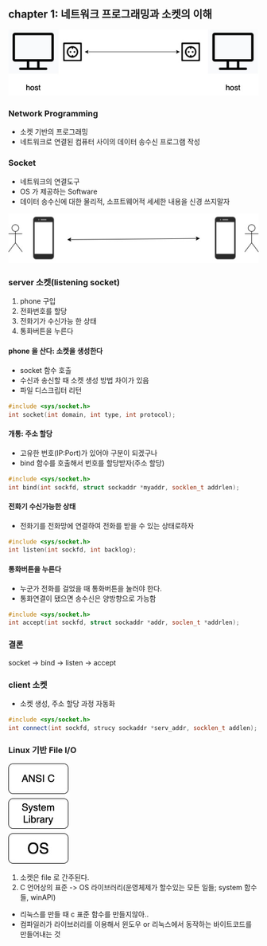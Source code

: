 ## chapter 1: 네트워크 프로그래밍과 소켓의 이해

![network programming](/assets/network_programming.jpg)

### Network Programming
- 소켓 기반의 프로그래밍
- 네트워크로 연결된 컴퓨터 사이의 데이터 송수신 프로그램 작성


### Socket
- 네트워크의 연결도구
- OS 가 제공하는 Software
- 데이터 송수신에 대한 물리적, 소프트웨어적 세세한 내용을 신경 쓰지말자


![network programming](/assets/network_programming2.jpg)

### server 소켓(listening socket)
1. phone 구입
2. 전화번호를 할당
3. 전화기가 수신가능 한 상태
4. 통화버튼을 누른다


#### phone 을 산다: 소켓을 생성한다 
- socket 함수 호출
- 수신과 송신할 때 소켓 생성 방법 차이가 있음
- 파일 디스크립터 리턴

```cpp
#include <sys/socket.h>
int socket(int domain, int type, int protocol);
```

#### 개통: 주소 할당
- 고유한 번호(IP:Port)가 있어야 구분이 되겠구나
- bind 함수를 호출해서 번호를 할당받자(주소 할당)

```cpp
#include <sys/socket.h>
int bind(int sockfd, struct sockaddr *myaddr, socklen_t addrlen);
```

#### 전화기 수신가능한 상태
- 전화기를 전화망에 연결하여 전화를 받을 수 있는 상태로하자

```cpp
#include <sys/socket.h>
int listen(int sockfd, int backlog);
```

#### 통화버튼을 누른다
- 누군가 전화를 걸었을 때 통화버튼을 눌러야 한다.
- 통화연결이 됐으면 송수신은 양방향으로 가능함

```cpp
#include <sys/socket.h>
int accept(int sockfd, struct sockaddr *addr, soclen_t *addrlen);
```

### 결론
socket -> bind -> listen -> accept

### client 소켓
- 소켓 생성, 주소 할당 과정 자동화

```cpp
#include <sys/socket.h>
int connect(int sockfd, strucy sockaddr *serv_addr, socklen_t addlen);
```


### Linux 기반 File I/O 


![network programming](/assets/network_programming3.jpg)
1. 소켓은 file 로 간주된다. 
2. C 언어상의 표준 -> OS 라이브러리(운영체제가 할수있는 모든 일들; system 함수들, winAPI)
- 리눅스를 만들 때 c 표준 함수를 만들지않아..
- 컴파일러가 라이브러리를 이용해서 윈도우 or 리눅스에서 동작하는 바이트코드를 만들어내는 것


